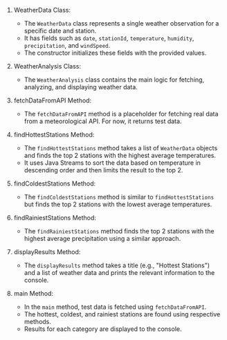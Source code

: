 1. WeatherData Class:
   - The `WeatherData` class represents a single weather observation for a specific date and station.
   - It has fields such as `date`, `stationId`, `temperature`, `humidity`, `precipitation`, and `windSpeed`.
   - The constructor initializes these fields with the provided values.

2. WeatherAnalysis Class:
   - The `WeatherAnalysis` class contains the main logic for fetching, analyzing, and displaying weather data.

3. fetchDataFromAPI Method:
   - The `fetchDataFromAPI` method is a placeholder for fetching real data from a meteorological API. For now, it returns test data.

4. findHottestStations Method:
   - The `findHottestStations` method takes a list of `WeatherData` objects and finds the top 2 stations with the highest average temperatures.
   - It uses Java Streams to sort the data based on temperature in descending order and then limits the result to the top 2.

5. findColdestStations Method:
   - The `findColdestStations` method is similar to `findHottestStations` but finds the top 2 stations with the lowest average temperatures.

6. findRainiestStations Method:
   - The `findRainiestStations` method finds the top 2 stations with the highest average precipitation using a similar approach.

7. displayResults Method:
   - The `displayResults` method takes a title (e.g., "Hottest Stations") and a list of weather data and prints the relevant information to the console.

8. main Method:
   - In the `main` method, test data is fetched using `fetchDataFromAPI`.
   - The hottest, coldest, and rainiest stations are found using respective methods.
   - Results for each category are displayed to the console.
